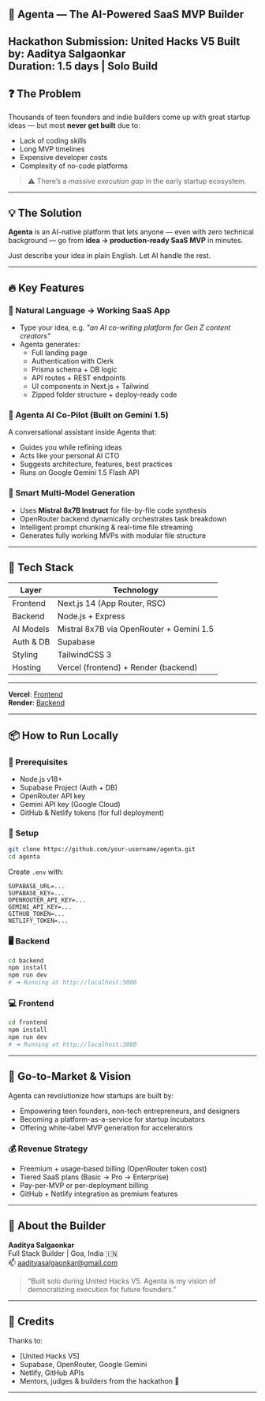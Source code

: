 
## 🚀 Agenta — The AI-Powered SaaS MVP Builder

**Hackathon Submission**: United Hacks V5 
**Built by**: Aaditya Salgaonkar  
**Duration**: 1.5 days | Solo Build  
---

## ❓ The Problem

Thousands of teen founders and indie builders come up with great startup ideas — but most **never get built** due to:

- Lack of coding skills
- Long MVP timelines
- Expensive developer costs
- Complexity of no-code platforms

> ⚠️ There’s a *massive execution gap* in the early startup ecosystem.

---

## 💡 The Solution

**Agenta** is an AI-native platform that lets anyone — even with zero technical background — go from **idea → production-ready SaaS MVP** in minutes.

Just describe your idea in plain English.
Let AI handle the rest.

---

## 🔥 Key Features

### 🎯 Natural Language → Working SaaS App
- Type your idea, e.g. _"an AI co-writing platform for Gen Z content creators"_
- Agenta generates:
  - Full landing page
  - Authentication with Clerk
  - Prisma schema + DB logic
  - API routes + REST endpoints
  - UI components in Next.js + Tailwind
  - Zipped folder structure + deploy-ready code

### 🤖 Agenta AI Co-Pilot (Built on Gemini 1.5)
A conversational assistant inside Agenta that:
- Guides you while refining ideas
- Acts like your personal AI CTO
- Suggests architecture, features, best practices
- Runs on Google Gemini 1.5 Flash API

### 🧠 Smart Multi-Model Generation
- Uses **Mistral 8x7B Instruct** for file-by-file code synthesis
- OpenRouter backend dynamically orchestrates task breakdown
- Intelligent prompt chunking & real-time file streaming
- Generates fully working MVPs with modular file structure


---

## 🧰 Tech Stack

| Layer        | Technology |
|--------------|------------|
| Frontend     | Next.js 14 (App Router, RSC) |
| Backend      | Node.js + Express |
| AI Models    | Mistral 8x7B via OpenRouter + Gemini 1.5 |
| Auth & DB    | Supabase |
| Styling      | TailwindCSS 3 |
| Hosting      | Vercel (frontend) + Render (backend) |

---

**Vercel**: [Frontend](https://agenta-aaditya-salgaonkar-maximally.vercel.app/) <br>
**Render**: [Backend](https://agenta-aaditya-salgaonkar-maximally.onrender.com/)  

---

## 📦 How to Run Locally

### 🔧 Prerequisites
- Node.js v18+
- Supabase Project (Auth + DB)
- OpenRouter API key
- Gemini API key (Google Cloud)
- GitHub & Netlify tokens (for full deployment)

### 🧬 Setup

```bash
git clone https://github.com/your-username/agenta.git
cd agenta
```

Create `.env` with:

```env
SUPABASE_URL=...
SUPABASE_KEY=...
OPENROUTER_API_KEY=...
GEMINI_API_KEY=...
GITHUB_TOKEN=...
NETLIFY_TOKEN=...
```

### 🖥 Backend

```bash
cd backend
npm install
npm run dev
# ➜ Running at http://localhost:5000
```

### 💻 Frontend

```bash
cd frontend
npm install
npm run dev
# ➜ Running at http://localhost:3000
```

---

## 💼 Go-to-Market & Vision

Agenta can revolutionize how startups are built by:
- Empowering teen founders, non-tech entrepreneurs, and designers
- Becoming a platform-as-a-service for startup incubators
- Offering white-label MVP generation for accelerators

### 💰 Revenue Strategy
- Freemium + usage-based billing (OpenRouter token cost)
- Tiered SaaS plans (Basic → Pro → Enterprise)
- Pay-per-MVP or per-deployment billing
- GitHub + Netlify integration as premium features

---

## 🙋 About the Builder

**Aaditya Salgaonkar**  
Full Stack Builder | Goa, India 🇮🇳  
📫 aadityasalgaonkar@gmail.com  

> “Built solo during United Hacks V5. Agenta is my vision of democratizing execution for future founders.”

---


## 🙏 Credits

Thanks to:

- [United Hacks V5]
- Supabase, OpenRouter, Google Gemini
- Netlify, GitHub APIs
- Mentors, judges & builders from the hackathon 💙

---
